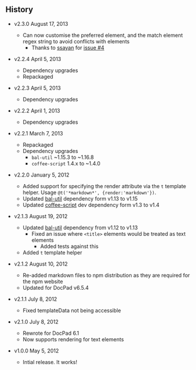 ## History

- v2.3.0 August 17, 2013
	- Can now customise the preferred element, and the match element regex string to avoid conflicts with elements
		- Thanks to [ssayan](https://github.com/ssayan) for [issue #4](https://github.com/docpad/docpad-plugin-text/issues/4)

- v2.2.4 April 5, 2013
	- Dependency upgrades
	- Repackaged

- v2.2.3 April 5, 2013
	- Dependency upgrades

- v2.2.2 April 1, 2013
	- Dependency upgrades

- v2.2.1 March 7, 2013
	- Repackaged
	- Dependency upgrades
		-  `bal-util` ~1.15.3 to ~1.16.8
		-  `coffee-script` 1.4.x to ~1.4.0

- v2.2.0 January 5, 2012
	- Added support for specifying the render attribute via the `t` template helper. Usage `@t('*markdown*', {render:'markdown'})`.
	- Updated [bal-util](https://github.com/bevry/) dependency form v1.13 to v1.15
	- Updated [coffee-script](http://coffeescript.org/) dev dependency form v1.3 to v1.4

- v2.1.3 August 19, 2012
	- Updated [bal-util](https://github.com/balupton/bal-util) dependency from v1.12 to v1.13
		- Fixed an issue where `<title>` elements would be treated as text elements
			- Added tests against this
	- Added `t` template helper

- v2.1.2 August 10, 2012
	- Re-added markdown files to npm distribution as they are required for the npm website
	- Updated for DocPad v6.5.4

- v2.1.1 July 8, 2012
	- Fixed templateData not being accessible

- v2.1.0 July 8, 2012
	- Rewrote for DocPad 6.1
	- Now supports rendering for text elements

- v1.0.0 May 5, 2012
	- Intial release. It works!